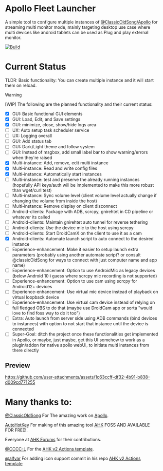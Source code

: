 # Apollo Fleet Launcher
A simple tool to configure multiple instances of [@ClassicOldSong/Apollo](https://github.com/ClassicOldSong/Apollo) for streaming multi monitor mode, mainly targeting desktop use case where multi devices like android tablets can be used as Plug and play external monitor.

[![Build](https://github.com/drajabr/Apollo-Fleet-Launcher/actions/workflows/build.yml/badge.svg)](https://github.com/drajabr/Apollo-Fleet-Launcher/actions/workflows/build.yml)

# Current Status
TLDR: Basic functionality: You can create multiple instance and it will start them on reload. 


> [!WARNING]
>  [WIP] The following are the planned functionality and their current status:
>  - [x] GUI: Basic functional GUI elements
>  - [x] GUI: Load, Edit, and Save settings
>  - [x] GUI: minimize, close, show/hide logs area
>  - [ ] UX: Auto setup task scheduler service
>  - [ ] UX: Logging overall
>  - [ ] GUI: Add status tab
>  - [ ] GUI: Dark/Light theme and follow system
>  - [ ] GUI: Instead of msgbox, add small label bar to show warning/errors when they're raised
>  - [x] Multi-instance: Add, remove, edit multi instance
>  - [x] Multi-instance: Read and write config files
>  - [X] Multi-instance: Automatically start instances
>  - [ ] Multi-instance: test and preserve the already running instances (hopefully API keys/auth will be implemented to make this more robust than wget/curl test)
>  - [ ] Multi-instance: Sync volume level (client volume level actually change if changing the volume from inside the host)
>  - [ ] Multi-instance: Remove display on client disconnect
>  - [ ] Android-clients: Package with ADB, scrcpy, gnirehtet in CD pipeline or whatever its called
>  - [ ] Android-clients: Maintain gnirehtet auto tunnel for reverse tethering
>  - [ ] Android-clients: Use the device mic to the host using scrcpy
>  - [ ] Android-clients: Start DroidCamX on the client to use it as a cam
>  - [x] Android-clients: Automate launch script to auto connect to the desired instance
>  - [ ] Experience-enhancement: Make it easier to setup launch extra parameters (probably using another automate script? or consult @classicOldSong for ways to connect with just computer name and app name)
>  - [ ] Experience-enhancement: Option to use AndroidMic as legacy devices (below Android 10 i guess where scrcpy mic recording is not supported)
>  - [ ] Experience-enhancement: Option to use cam using scrcpy for Android12+ devices
>  - [ ] Experience-enhancement: Use virtual mic device instead of playback on virtual loopback device
>  - [ ] Experience-enhancement: Use virtual cam device instead of relying on full fledged OBS to do that (maybe use DroidCam app or sorta "would love to find foss way to do it too")
>  - [ ] Extra: Auto launch from server side using ADB commands (bind devices to instances) with option to not start that instance until the device is connected
>  - [ ] Super-Goal: ditch the project once these functionalities get implemented in Apollo, or maybe, just maybe, get this UI somehow to work as a plugin/addon for native apollo webUI, to initiate multi instances from there directly

## Preview
https://github.com/user-attachments/assets/1c63ccff-df32-4b91-b838-d009cd771255






# Many thanks to:
[@ClassicOldSong](https://github.com/ClassicOldSong) For The amazing work on [Apollo](https://github.com/ClassicOldSong/Apollo).

[AutoHotKey](https://github.com/AutoHotkey) For making of this amazing tool [AHK](https://autohotkey.com/) FOSS AND AVAILABLE FOR FREE!.

Everyone at [AHK Forums](https://www.autohotkey.com/boards/) for their contributions.

[@CCCC-L](https://github.com/CCCC-L) For the [AHK v2 Actions template](https://github.com/CCCC-L/Action-Ahk2Exe).

[@alfvar](https://github.com/alfvar) For adding icon support commit in his repo [AHK v2 Actions template](https://github.com/alfvar/action-ahk2exe)
